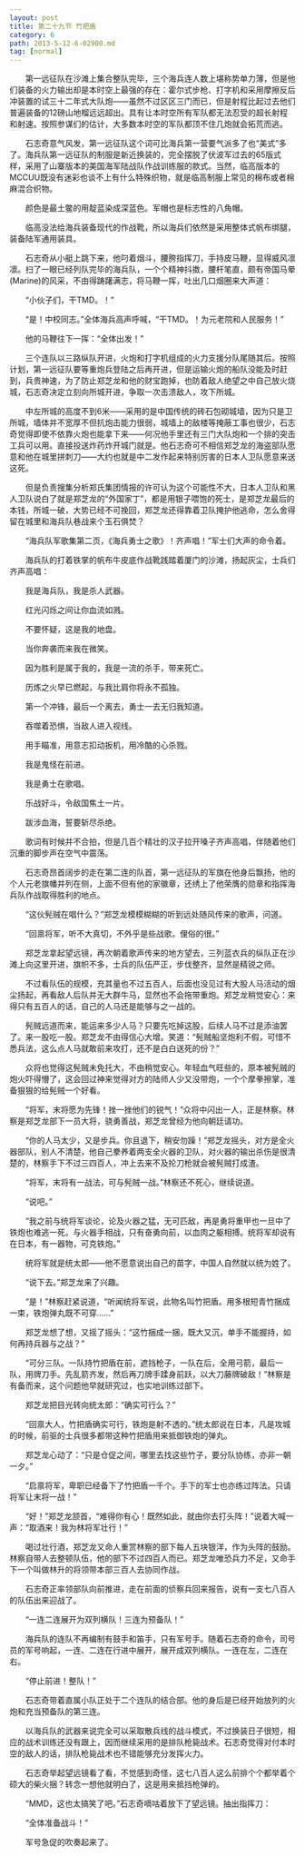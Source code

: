 ```yaml
---
layout: post
title: 第二十九节 竹把盾
category: 6
path: 2013-5-12-6-02900.md
tag: [normal]
---
```


　　第一远征队在沙滩上集合整队完毕，三个海兵连人数上堪称势单力薄，但是他们装备的火力输出却是本时空上最强的存在：霍尔式步枪、打字机和采用摩擦反后冲装置的试三十二年式大队炮——虽然不过区区三门而已，但是射程比起过去他们普遍装备的12磅山地榴远远超出。具有让本时空所有军队都无法忍受的超长射程和射速。按照参谋们的估计，大多数本时空的军队都顶不住几炮就会拓荒而逃。

　　石志奇意气风发，第一远征队这个词可比海兵第一营要气派多了也“美式”多了。海兵队第一远征队的制服是新近换装的，完全摆脱了伏波军过去的65版式样，采用了山寨版本的美国海军陆战队作战训练服的款式。当然，临高版本的MCCUU既没有迷彩也谈不上有什么特殊织物，就是临高制服上常见的棉布或者棉麻混合织物。

　　颜色是最土鳖的用靛蓝染成深蓝色。军帽也是标志性的八角帽。

　　临高没法给海兵装备现代的作战靴，所以海兵们依然是采用整体式帆布绑腿，装备陆军通用装具。

　　石志奇从小艇上跳下来，他叼着烟斗，腰胯指挥刀，手持皮马鞭，显得威风凛凛。扫了一眼已经列队完毕的海兵队，一个个精神抖擞，腰杆笔直，颇有帝国马晕(Marine)的风采，不由得踌躇满志，将马鞭一挥，吐出几口烟圈来大声道：

　　“小伙子们，干TMD。！”

　　“是！中校同志。”全体海兵高声呼喊，“干TMD。！为元老院和人民服务！”

　　他的马鞭往下一挥：“全体出发！”

　　三个连队以三路纵队开进，火炮和打字机组成的火力支援分队尾随其后。按照计划，第一远征队要等重炮兵登陆之后再开进，但是运输火炮的船队没能及时赶到，兵贵神速，为了防止郑芝龙和他的财宝跑掉，也防着敌人绝望之中自己放火烧城，石志奇决定立刻向所城开进，争取一次击溃敌人，攻下所城。

　　中左所城的高度不到6米——采用的是中国传统的砖石包砌城墙，因为只是卫所城，墙体并不宽厚不但抗炮击能力很弱，城墙上的敌楼等掩蔽工事也很少，石志奇觉得即使不依靠火炮也能拿下来——何况他手里还有三门大队炮和一个排的突击工兵可以用。直接投送炸药炸开城门就是。他石志奇可不相信郑芝龙的海盗部队愿意和他在城里拼刺刀——大约也就是中二发作起来特别厉害的日本人卫队愿意来送这死。

　　但是负责搜集分析郑氏集团情报的许可认为这个可能性不大，日本人卫队和黑人卫队说白了就是郑芝龙的“外国家丁”，都是用银子喂饱的死士，是郑芝龙最后的本钱，所城一破，大势已经不可挽回，郑芝龙还得靠着卫队掩护他逃命，怎么舍得留在城里和海兵队巷战来个玉石俱焚？

　　“海兵队军歌集第二页，《海兵勇士之歌》！齐声唱！”军士们大声的命令着。

　　海兵队的打着铁掌的帆布牛皮底作战靴践踏着厦门的沙滩，扬起灰尘，士兵们齐声高唱：

　　我是海兵队，我是杀人武器。

　　红光闪烁之间让你血流如溅。

　　不要怀疑，这是我的地盘。

　　当你奔袭而来我在微笑。

　　因为胜利是属于我的，我是一流的杀手，带来死亡。

　　历炼之火早已燃起，与我比肩你将永不孤独。

　　第一个冲锋，最后一个离去，勇士一去无归我知道。

　　吞噬着恐惧，当敌人进入视线。

　　用手瞄准，用意志扣动扳机，用冷酷的心杀戮。

　　我是鬼怪在前进。

　　我是勇士在歌唱。

　　乐战好斗，令敌国焦土一片。

　　跋涉血海，誓要斩尽杀绝。

　　歌词有时候并不合拍，但是几百个精壮的汉子拉开嗓子齐声高唱，伴随着他们沉重的脚步声在空气中震荡。

　　石志奇昂首阔步的走在第二连的队首，第一远征队的军旗在他身后飘扬，他的个人元老旗幡并列在侧，上面不但有他的家徽章，还绣上了他荣膺的勋章和指挥海兵队作战取得胜利的地点。

　　“这伙髡贼在唱什么？”郑芝龙模模糊糊的听到远处随风传来的歌声，问道。

　　“回禀将军，听不大真切，不外乎是些战歌。俚俗的很。”

　　郑芝龙拿起望远镜，再次朝着歌声传来的地方望去，三列蓝衣兵的纵队正在沙滩上向这里开进，旗帜不多，士兵的队伍严正，步伐整齐，显然是精锐之师。

　　不过看队伍的规模，充其量也不过五百人，后面也没见过有大股人马活动的烟尘扬起，再看敌人后队并无大群牛马，显然也不会拖带重炮。郑芝龙稍觉安心：来得只有五百人的话，自己的人马还是能够与之一战的。

　　髡贼远道而来，能运来多少人马？只要先吃掉这股，后续人马不过是添油罢了。来一股吃一股。郑芝龙不由得信心大增。笑道：“髡贼船坚炮利不假，可惜不悉兵法，这么点人马就敢前来攻打，还不是白白送死的份？”

　　众将也觉得这髡贼未免托大，不由稍觉安心。年轻血气旺些的，原本被髡贼的炮火吓得懵了，这会回过神来觉得对方的陆师人少又没带炮，一个个摩拳擦掌，准备狠狠的给髡贼一个好看。

　　“将军，末将愿为先锋！挫一挫他们的锐气！”众将中闪出一人，正是林察。林察是郑芝龙部下一员大将，骁勇善战，郑芝龙曾经为他向朝廷请功。

　　“你的人马太少，又是步兵。你且退下，稍安勿躁！”郑芝龙摇头，对方是全火器部队，别人不清楚，他自己豢养着两支全火器的卫队，对火器的输出杀伤是很清楚的，林察手下不过三四百人，冲上去来不及抡刀枪就会被髡贼打成渣。

　　“将军，末将有一战法，可与髡贼一战。”林察还不死心，继续说道。

　　“说吧。”

　　“我之前与统将军谈论，论及火器之猛，无可匹敌，再是勇将重甲也一旦中了铁炮也难逃一死。与火器手相战，只有奋勇向前，以血肉之躯相搏。统将军却说有在日本，有一器物，可克铁炮。”

　　统将军就是统太郎——他不愿意说出自己的苗字，中国人自然就以统为姓了。

　　“说下去。”郑芝龙来了兴趣。

　　“是！”林察赶紧说道，“听闻统将军说，此物名叫竹把盾。用多根短青竹捆成一束，铁炮弹丸既不可穿……”

　　郑芝龙想了想，又摇了摇头：“这竹捆成一捆，既大又沉，单手不能握持，如何再持兵器与之战？”

　　“可分三队。一队持竹把盾在前，遮挡枪子，一队在后，全用弓箭，最后一队，用牌刀手。先乱箭齐发，然后再刀牌手蹂身前跃，以大刀藤牌破敌！”林察是有备而来，这个问题他早就研究过，也实地训练过部下。

　　郑芝龙把目光转向统太郎：“确实可行么？”

　　“回禀大人，竹把盾确实可行，铁炮是射不透的。”统太郎说在日本，凡是攻城的时候，前驱的士兵很多都带这种竹把盾用来抵御铁炮的弹丸。

　　郑芝龙心动了：“只是仓促之间，哪里去找这些竹子，要分队协练，亦非一朝一夕。”

　　“启禀将军，卑职已经备下了竹把盾一千个。手下的军士也亦练过阵法。只请将军让末将一战！”

　　“好！”郑芝龙颔首，“难得你有心！既然如此，就由你去打头阵！”说着大喊一声：“取酒来！我为林将军壮行！”

　　喝过壮行酒，郑芝龙又命人重赏林察的部下每人五块银洋，作为头阵的鼓励。林察自带人去整顿队伍，他的部下不过四百人而已。郑芝龙唯恐兵力不足，又命手下一个叫做林升的将领带本部三百人去协同作战。

　　石志奇正率领部队向前推进，走在前面的侦察兵回来报告，说有一支七八百人的队伍出来迎战了。

　　“一连二连展开为双列横队！三连为预备队！”

　　海兵队的连队不再编制有鼓手和笛手，只有军号手。随着石志奇的命令，司号员的军号响起，一连、二连在行进中展开，展开成双列横队。一连在左，二连在右。

　　“停止前进！整队！”

　　石志奇带着直属小队正处于二个连队的结合部。他的身后是已经开始放列的火炮和充当预备队的第三连。

　　以海兵队的武器来说完全可以采取散兵线的战斗模式，不过换装日子很短，相应的战术训练还没有跟上，因而继续采用的是排队枪毙战术。石志奇觉得对付本时空的敌人的话，排队枪毙战术也不错能够充分发挥火力。

　　石志奇举起望远镜看了看，不觉感到奇怪，这七八百人这么前排个个都举着个硕大的柴火捆？转念一想他就明白了，这是用来抵挡枪弹的。

　　“MMD，这也太搞笑了吧。”石志奇嘀咕着放下了望远镜。抽出指挥刀：

　　“全体准备战斗！”

　　军号急促的吹奏起来了。

